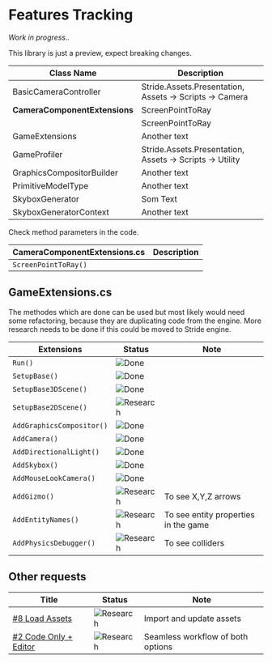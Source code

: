 # Features Tracking

*Work in progress..*

This library is just a preview, expect breaking changes.

| Class Name                   | Description
| --------------------   | ----------------- |
| BasicCameraController | Stride.Assets.Presentation, Assets -> Scripts -> Camera|
| **CameraComponentExtensions** | ScreenPointToRay | |
|  | ScreenPointToRay | |
| GameExtensions | Another text |
| GameProfiler | Stride.Assets.Presentation, Assets -> Scripts -> Utility |
| GraphicsCompositorBuilder | Another text |
| PrimitiveModelType | Another text |
| SkyboxGenerator        | Som Text |
| SkyboxGeneratorContext | Another text |

Check method parameters in the code.

| **CameraComponentExtensions.cs**                   | Description
| --------------------   | ----------------- |
| ```ScreenPointToRay()``` | |

## GameExtensions.cs

The methodes which are done can be used but most likely would need some refactoring, because they are duplicating code from the engine. More research needs to be done if this could be moved to Stride engine.

| Extensions | Status | Note
| --- |---| --- |
| ```Run()``` |![Done](https://img.shields.io/badge/status-done-green?style=for-the-badge)| |
| ```SetupBase()```|![Done](https://img.shields.io/badge/status-done-green?style=for-the-badge)| |
| ```SetupBase3DScene()``` |![Done](https://img.shields.io/badge/status-done-green?style=for-the-badge)| |
| ```SetupBase2DScene()``` |![Research](https://img.shields.io/badge/status-research-blue?style=for-the-badge)| |
| ```AddGraphicsCompositor()```|![Done](https://img.shields.io/badge/status-done-green?style=for-the-badge) | |
| ```AddCamera()```|![Done](https://img.shields.io/badge/status-done-green?style=for-the-badge) | |
| ```AddDirectionalLight()```|![Done](https://img.shields.io/badge/status-done-green?style=for-the-badge) | |
| ```AddSkybox()```|![Done](https://img.shields.io/badge/status-done-green?style=for-the-badge) | |
| ```AddMouseLookCamera()```|![Done](https://img.shields.io/badge/status-done-green?style=for-the-badge) | |
| ```AddGizmo()``` |![Research](https://img.shields.io/badge/status-research-blue?style=for-the-badge)|To see X,Y,Z arrows|
| ```AddEntityNames()``` |![Research](https://img.shields.io/badge/status-research-blue?style=for-the-badge)|To see entity properties in the game|
| ```AddPhysicsDebugger()``` |![Research](https://img.shields.io/badge/status-research-blue?style=for-the-badge)|To see colliders|

## Other requests
| Title | Status | Note
| --- |---| --- |
| [#8 Load Assets](https://github.com/VaclavElias/stride-code-only/issues/8) |![Research](https://img.shields.io/badge/status-research-blue?style=for-the-badge)|Import and update assets|
| [#2 Code Only + Editor](https://github.com/VaclavElias/stride-code-only/issues/2) |![Research](https://img.shields.io/badge/status-research-blue?style=for-the-badge)|Seamless workflow of both options|



